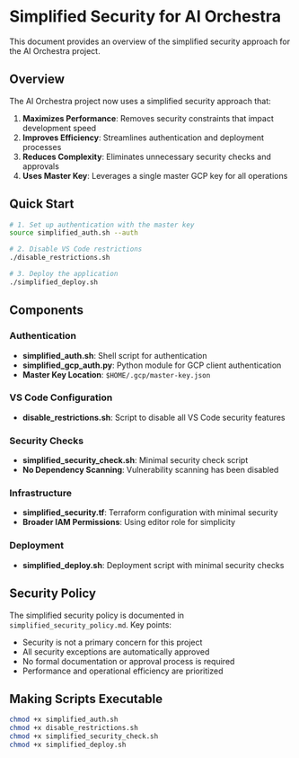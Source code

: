 # Simplified Security for AI Orchestra

This document provides an overview of the simplified security approach for the AI Orchestra project.

## Overview

The AI Orchestra project now uses a simplified security approach that:

1. **Maximizes Performance**: Removes security constraints that impact development speed
2. **Improves Efficiency**: Streamlines authentication and deployment processes
3. **Reduces Complexity**: Eliminates unnecessary security checks and approvals
4. **Uses Master Key**: Leverages a single master GCP key for all operations

## Quick Start

```bash
# 1. Set up authentication with the master key
source simplified_auth.sh --auth

# 2. Disable VS Code restrictions
./disable_restrictions.sh

# 3. Deploy the application
./simplified_deploy.sh
```

## Components

### Authentication

- **simplified_auth.sh**: Shell script for authentication
- **simplified_gcp_auth.py**: Python module for GCP client authentication
- **Master Key Location**: `$HOME/.gcp/master-key.json`

### VS Code Configuration

- **disable_restrictions.sh**: Script to disable all VS Code security features

### Security Checks

- **simplified_security_check.sh**: Minimal security check script
- **No Dependency Scanning**: Vulnerability scanning has been disabled

### Infrastructure

- **simplified_security.tf**: Terraform configuration with minimal security
- **Broader IAM Permissions**: Using editor role for simplicity

### Deployment

- **simplified_deploy.sh**: Deployment script with minimal security checks

## Security Policy

The simplified security policy is documented in `simplified_security_policy.md`. Key points:

- Security is not a primary concern for this project
- All security exceptions are automatically approved
- No formal documentation or approval process is required
- Performance and operational efficiency are prioritized

## Making Scripts Executable

```bash
chmod +x simplified_auth.sh
chmod +x disable_restrictions.sh
chmod +x simplified_security_check.sh
chmod +x simplified_deploy.sh
```
